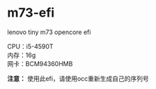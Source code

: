 # m73-efi
lenovo tiny m73 opencore efi

CPU：i5-4590T \
内存：16g \
网卡：BCM94360HMB

**注意：** 使用此efi，请使用occ重新生成自己的序列号
